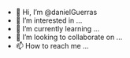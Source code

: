 - 👋 Hi, I’m @danielGuerras
- 👀 I’m interested in ...
- 🌱 I’m currently learning ...
- 💞️ I’m looking to collaborate on ...
- 📫 How to reach me ...

<!---
danielGuerras/danielGuerras is a ✨ special ✨ repository because its `README.md` (this file) appears on your GitHub profile.
You can click the Preview link to take a look at your changes.
--->
